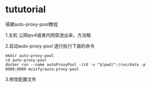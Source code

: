 # tututorial
搭建auto-proxy-pool教程

1.主机
公网ipv4或者内网穿透出来，方法略

2.启动auto-proxy-pool
逐行执行下面的命令
```
mkdir auto-proxy-pool
cd auto-proxy-pool
docker run --name autoProxyPool -itd -v "$(pwd)":/run/data -p 8080:8080 mzzsfy/auto-proxy-pool
```

3.修改配置文件
